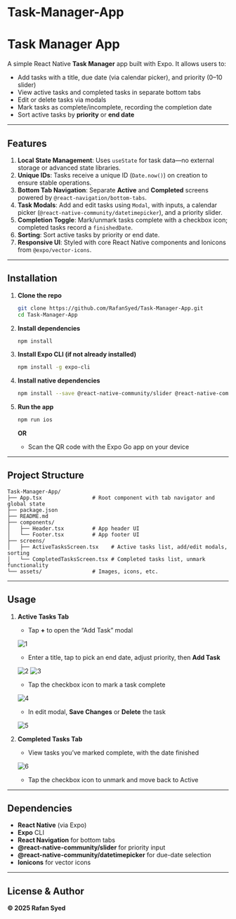 # Task-Manager-App


# Task Manager App

A simple React Native **Task Manager** app built with Expo. It allows users to:

- Add tasks with a title, due date (via calendar picker), and priority (0–10 slider)
- View active tasks and completed tasks in separate bottom tabs
- Edit or delete tasks via modals
- Mark tasks as complete/incomplete, recording the completion date
- Sort active tasks by **priority** or **end date**

---

## Features

1. **Local State Management**: Uses `useState` for task data—no external storage or advanced state libraries.
2. **Unique IDs**: Tasks receive a unique ID (`Date.now()`) on creation to ensure stable operations.
3. **Bottom Tab Navigation**: Separate **Active** and **Completed** screens powered by `@react-navigation/bottom-tabs`.
4. **Task Modals**: Add and edit tasks using `Modal`, with inputs, a calendar picker (`@react-native-community/datetimepicker`), and a priority slider.
5. **Completion Toggle**: Mark/unmark tasks complete with a checkbox icon; completed tasks record a `finishedDate`.
6. **Sorting**: Sort active tasks by priority or end date.
7. **Responsive UI**: Styled with core React Native components and Ionicons from `@expo/vector-icons`.

---

## Installation

1. **Clone the repo**
   ```bash
   git clone https://github.com/RafanSyed/Task-Manager-App.git
   cd Task-Manager-App
   ```

2. **Install dependencies**
   ```bash
   npm install
   ```

3. **Install Expo CLI (if not already installed)**
   ```bash
   npm install -g expo-cli
   ```

4. **Install native dependencies**
   ```bash
   npm install --save @react-native-community/slider @react-native-community/datetimepicker @react-navigation/native @react-navigation/bottom-tabs react-native-screens react-native-safe-area-context
   ```

5. **Run the app**
   ```bash
   npm run ios
   ```

   **OR**
   - Scan the QR code with the Expo Go app on your device

---

## Project Structure

```
Task-Manager-App/
├── App.tsx                # Root component with tab navigator and global state
├── package.json
├── README.md
├── components/
│   ├── Header.tsx         # App header UI
│   └── Footer.tsx         # App footer UI
├── screens/
│   ├── ActiveTasksScreen.tsx    # Active tasks list, add/edit modals, sorting
│   └── CompletedTasksScreen.tsx # Completed tasks list, unmark functionality
└── assets/                # Images, icons, etc.
```

---

## Usage

<!-- Screenshot: Plus Button (tap "+" to add a new task) -->

1. **Active Tasks Tab**
   - Tap **+** to open the “Add Task” modal
  




   ![1](https://github.com/user-attachments/assets/dd8e0d59-c5ad-4535-aebc-7a15e1f4d080)

   - Enter a title, tap to pick an end date, adjust priority, then **Add Task**
  





   ![2](https://github.com/user-attachments/assets/f3047a88-939a-4d16-8785-343a86663b79)
   ![3](https://github.com/user-attachments/assets/5c771328-2f8f-4da9-b10d-b7bea75811d3)

   - Tap the checkbox icon to mark a task complete
  




   ![4](https://github.com/user-attachments/assets/1ac02932-53f4-4182-b305-dde39a40c776)
   
   - In edit modal, **Save Changes** or **Delete** the task
  




   ![5](https://github.com/user-attachments/assets/e9c184c0-1995-42a9-b611-410c545cc5fa)

   
<!-- Screenshot: Completed Tasks Screen -->

2. **Completed Tasks Tab**
   - View tasks you’ve marked complete, with the date finished
  




   ![6](https://github.com/user-attachments/assets/910573c0-dcd1-4fe0-9664-e6fd63e93128)

   - Tap the checkbox icon to unmark and move back to Active

---

## Dependencies

- **React Native** (via Expo)
- **Expo** CLI
- **React Navigation** for bottom tabs
- **@react-native-community/slider** for priority input
- **@react-native-community/datetimepicker** for due-date selection
- **Ionicons** for vector icons

---

## License & Author

**© 2025 Rafan Syed**

